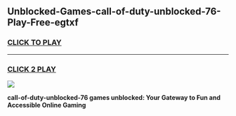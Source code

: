 
## Unblocked-Games-call-of-duty-unblocked-76-Play-Free-egtxf
<h3>
<a href="https://premium76.site?title=call-of-duty-unblocked-76&ref=12A">CLICK TO PLAY</a></h3>
<hr>

<h3>
<a href="https://premium76.site?title=call-of-duty-unblocked-76&ref=12A">CLICK 2 PLAY</a>
  
</h3>

<a href="https://premium76.site?title=call-of-duty-unblocked-76&ref=12A"><img src="https://clearcache.store/games.png"></a>


**call-of-duty-unblocked-76 games unblocked: Your Gateway to Fun and Accessible Online Gaming**
